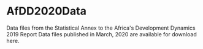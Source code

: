 # AfDD2020Data
Data files from the Statistical Annex to the Africa's Development Dynamics 2019 Report Data files published in March, 2020 are available for download here.
